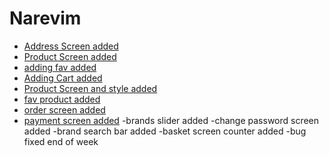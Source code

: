 # Narevim

- [Address Screen added](https://github.com/HuseyinKla/Narevim/commit/9cc76256c089af3e70e75b341df0b7fedbc4d08e)
- [Product Screen added](https://github.com/HuseyinKla/Narevim/commit/bfd43989a4d26ca1f5483577a5189d699b9a01c9)
- [adding fav added](https://github.com/HuseyinKla/Narevim/commit/c25eb85977fd5dd278884fb5ad21cd7488b698a8)
- [Adding Cart added](https://github.com/HuseyinKla/Narevim/commit/c25eb85977fd5dd278884fb5ad21cd7488b698a8)
- [Product Screen and style added](https://github.com/HuseyinKla/Narevim/commit/c25eb85977fd5dd278884fb5ad21cd7488b698a8)
- [fav product added](https://github.com/HuseyinKla/Narevim/commit/36e1d33d33a5d20836823e95d0a200d0c9eae670)
- [order screen added](https://github.com/HuseyinKla/Narevim/commit/36e1d33d33a5d20836823e95d0a200d0c9eae670)
- [payment screen added](https://github.com/HuseyinKla/Narevim/commit/36e1d33d33a5d20836823e95d0a200d0c9eae670)
-brands slider added
-change password screen added
-brand search bar added
-basket screen counter added
-bug fixed
end of week

